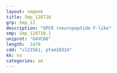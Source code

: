 ```yaml
---
layout: smgene
title: Smp_128710
grp: Smp_12
description: "GPCR (neuropeptide F-like"
smp: Smp_128710.1
uniprot: "G4VC66"
length:  1470
cdd: "cl21561, pfam10324"
kk: ns
categories: sm
---
```

